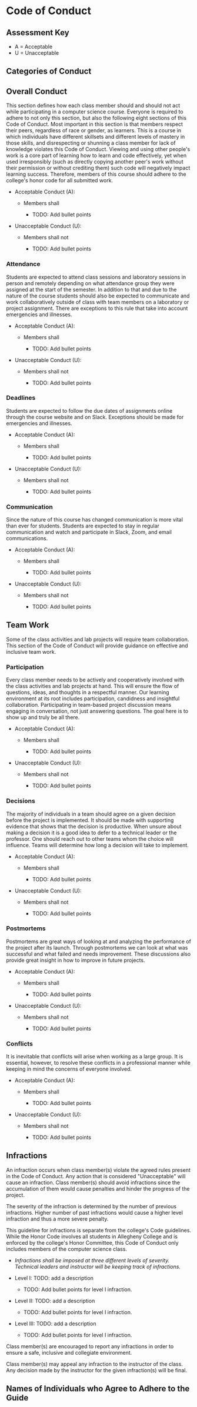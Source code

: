 # Code of Conduct

## Assessment Key

- A = Acceptable
- U = Unacceptable

## Categories of Conduct

## Overall Conduct

This section defines how each class member should and should not act while participating in a computer science course. Everyone is required to adhere to not only this section, but also the following eight sections of this Code of Conduct. Most important in this section is that members respect their peers, regardless of race or gender, as learners. This is a course in which individuals have different skillsets and different levels of mastery in those skills, and disrespecting or shunning a class member for lack of knowledge violates this Code of Conduct. Viewing and using other people's work is a core part of learning how to learn and code effectively, yet when used irresponsibly (such as directly copying another peer's work without their permission or without crediting them) such code will negatively impact learning success. Therefore, members of this course should adhere to the college's honor code for all submitted work.

- Acceptable Conduct (A):

  - Members shall

    - TODO: Add bullet points

- Unacceptable Conduct (U):

  - Members shall not

    - TODO: Add bullet points

### Attendance

Students are expected to attend class sessions and laboratory sessions in person and remotely depending on what attendance group they were assigned at the start of the semester. In addition to that and due to the nature of the course students should also be expected to communicate and work collaboratively outside of class with team members on a laboratory or project assignment. There are exceptions to this rule that take into account emergencies and illnesses.

- Acceptable Conduct (A):

  - Members shall

    - TODO: Add bullet points

- Unacceptable Conduct (U):

  - Members shall not

    - TODO: Add bullet points

### Deadlines

Students are expected to follow the due dates of assignments online through the course website and on Slack. Exceptions should be made for emergencies and illnesses.

- Acceptable Conduct (A):

  - Members shall

    - TODO: Add bullet points

- Unacceptable Conduct (U):

  - Members shall not

    - TODO: Add bullet points

### Communication

Since the nature of this course has changed communication is more vital than ever for students. Students are expected to stay in regular communication and watch and participate in Slack, Zoom, and email communications.

- Acceptable Conduct (A):

  - Members shall

    - TODO: Add bullet points

- Unacceptable Conduct (U):

  - Members shall not

    - TODO: Add bullet points

## Team Work

Some of the class activities and lab projects will require team collaboration. This section of the Code of Conduct will provide guidance on effective and inclusive team work.

### Participation

Every class member needs to be actively and cooperatively involved with the class activities and lab projects at hand. This will ensure the flow of questions, ideas, and thoughts in a respectful manner. Our learning environment at its root includes participation, candidness and insightful collaboration. Participating in team-based project discussion means engaging in conversation, not just answering questions. The goal here is to show up and truly be all there.

- Acceptable Conduct (A):

  - Members shall

    - TODO: Add bullet points

- Unacceptable Conduct (U):

  - Members shall not

    - TODO: Add bullet points

### Decisions

The majority of individuals in a team should agree on a given decision before the project is implemented. It should be made with supporting evidence that shows that the decision is productive. When unsure about making a decision it is a good idea to defer to a technical leader or the professor. One should reach out to other teams whom the choice will influence. Teams will determine how long a decision will take to implement.

- Acceptable Conduct (A):

  - Members shall

    - TODO: Add bullet points

- Unacceptable Conduct (U):

  - Members shall not

    - TODO: Add bullet points

### Postmortems

Postmortems are great ways of looking at and analyzing the performance of the project after its launch. Through postmortems we can look at what was successful and what failed and needs improvement. These discussions also provide great insight in how to improve in future projects.

- Acceptable Conduct (A):

  - Members shall

    - TODO: Add bullet points

- Unacceptable Conduct (U):

  - Members shall not

    - TODO: Add bullet points

### Conflicts

It is inevitable that conflicts will arise when working as a large group. It is essential, however, to resolve these conflicts in a professional manner while keeping in mind the concerns of everyone involved.

- Acceptable Conduct (A):

  - Members shall

    - TODO: Add bullet points

- Unacceptable Conduct (U):

  - Members shall not

    - TODO: Add bullet points

## Infractions

An infraction occurs when class member(s) violate the agreed rules present in the Code of Conduct. Any action that is considered "Unacceptable" will cause an infraction. Class member(s) should avoid infractions since the accumulation of them would cause penalties and hinder the progress of the project.

The severity of the infraction is determined by the number of previous infractions. Higher number of past infractions would cause a higher level infraction and thus a more severe penalty.

This guideline for infractions is separate from the college's Code guidelines. While the Honor Code involves all students in Allegheny College and is enforced by the college's Honor Committee, this Code of Conduct only includes members of the computer science class.

- _Infractions shall be imposed at three different levels of severity. Technical leaders and instructor will be keeping track of infractions._

- Level I: TODO: add a description
  
  - TODO: Add bullet points for level I infraction.

- Level II: TODO: add a description

  - TODO: Add bullet points for level I infraction.

- Level III: TODO: add a description

  - TODO: Add bullet points for level I infraction.

Class member(s) are encouraged to report any infractions in order to ensure a safe, inclusive and collegiate environment.

Class member(s) may appeal any infraction to the instructor of the class. Any decision made by the instructor for the given infraction(s) will be final.

## Names of Individuals who Agree to Adhere to the Guide
